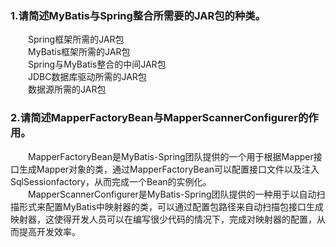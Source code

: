### 1.请简述MyBatis与Spring整合所需要的JAR包的种类。  
&emsp;&emsp;Spring框架所需的JAR包  
&emsp;&emsp;MyBatis框架所需的JAR包  
&emsp;&emsp;Spring与MyBatis整合的中间JAR包  
&emsp;&emsp;JDBC数据库驱动所需的JAR包  
&emsp;&emsp;数据源所需的JAR包  
### 2.请简述MapperFactoryBean与MapperScannerConfigurer的作用。  
&emsp;&emsp;MapperFactoryBean是MyBatis-Spring团队提供的一个用于根据Mapper接口生成Mapper对象的类，通过MapperFactoryBean可以配置接口文件以及注入SqlSessionfactory，从而完成一个Bean的实例化。  
&emsp;&emsp;MapperScannerConfigurer是MyBatis-Spring团队提供的一种用于以自动扫描形式来配置MyBatis中映射器的类，可以通过配置包路径来自动扫描包接口生成映射器，这使得开发人员可以在编写很少代码的情况下，完成对映射器的配置，从而提高开发效率。
